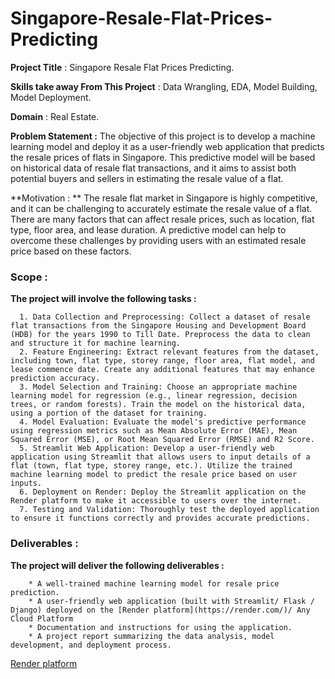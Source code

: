 # Singapore-Resale-Flat-Prices-Predicting

**Project Title** : Singapore  Resale Flat Prices Predicting.

**Skills take away From This Project** : Data Wrangling, EDA, Model Building, Model Deployment.

**Domain** : Real Estate.

**Problem Statement :** The objective of this project is to develop a machine learning model and deploy it as a user-friendly web application that predicts the resale prices of flats in Singapore. This predictive model will be based on historical data of resale flat transactions, and it aims to assist both potential buyers and sellers in estimating the resale value of a flat.

**Motivation : ** The resale flat market in Singapore is highly competitive, and it can be challenging to accurately estimate the resale value of a flat. There are many factors that can affect resale prices, such as location, flat type, floor area, and lease duration. A predictive model can help to overcome these challenges by providing users with an estimated resale price based on these factors.

### Scope :
**The project will involve the following tasks :**

      1. Data Collection and Preprocessing: Collect a dataset of resale flat transactions from the Singapore Housing and Development Board (HDB) for the years 1990 to Till Date. Preprocess the data to clean and structure it for machine learning.
      2. Feature Engineering: Extract relevant features from the dataset, including town, flat type, storey range, floor area, flat model, and lease commence date. Create any additional features that may enhance prediction accuracy.
      3. Model Selection and Training: Choose an appropriate machine learning model for regression (e.g., linear regression, decision trees, or random forests). Train the model on the historical data, using a portion of the dataset for training.
      4. Model Evaluation: Evaluate the model's predictive performance using regression metrics such as Mean Absolute Error (MAE), Mean Squared Error (MSE), or Root Mean Squared Error (RMSE) and R2 Score.
      5. Streamlit Web Application: Develop a user-friendly web application using Streamlit that allows users to input details of a flat (town, flat type, storey range, etc.). Utilize the trained machine learning model to predict the resale price based on user inputs.
      6. Deployment on Render: Deploy the Streamlit application on the Render platform to make it accessible to users over the internet.
      7. Testing and Validation: Thoroughly test the deployed application to ensure it functions correctly and provides accurate predictions.

### Deliverables :
**The project will deliver the following deliverables :**

        * A well-trained machine learning model for resale price prediction.
        * A user-friendly web application (built with Streamlit/ Flask / Django) deployed on the [Render platform](https://render.com/)/ Any Cloud Platform
        * Documentation and instructions for using the application.
        * A project report summarizing the data analysis, model development, and deployment process.

[Render platform](https://render.com/)
